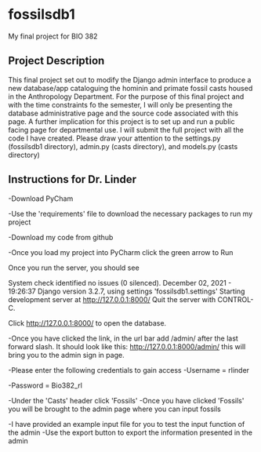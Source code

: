 # fossilsdb1
My final project for BIO 382
## Project Description
This final project set out to modify the Django admin interface to produce a new database/app cataloguing the hominin and primate fossil casts housed in the Anthropology Department. For the purpose of this final project and with the time constraints fo the semester, I will only be presenting the database administrative page and the source code associated with this page. A further implication for this project is to set up and run a public facing page for departmental use. I will submit the full project with all the code I have created. Please draw your attention to the settings.py (fossilsdb1 directory), admin.py (casts directory), and models.py (casts directory)
## Instructions for Dr. Linder
-Download PyCham

-Use the 'requirements' file to download the necessary packages to run my project

-Download my code from github

-Once you load my project into PyCharm click the green arrow to Run

Once you run the server, you should see 

System check identified no issues (0 silenced).
December 02, 2021 - 19:26:37
Django version 3.2.7, using settings 'fossilsdb1.settings'
Starting development server at http://127.0.0.1:8000/
Quit the server with CONTROL-C.

Click http://127.0.0.1:8000/ to open the database. 

-Once you have clicked the link, in the url bar add /admin/ after the last forward slash. It should look like this: http://127.0.0.1:8000/admin/ this will bring you to the admin sign in page. 

-Please enter the following credentials to gain access
-Username = rlinder 

-Password = Bio382_rl

-Under the 'Casts' header click 'Fossils'
-Once you have clicked 'Fossils' you will be brought to the admin page where you can input fossils

-I have provided an example input file for you to test the input function of the admin
-Use the export button to export the information presented in the admin
